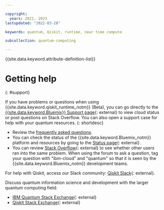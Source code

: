 ```yaml
---

copyright:
  years: 2021, 2023
lastupdated: "2022-03-28"

keywords: quantum, Qiskit, runtime, near time compute

subcollection: quantum-computing

---
```


{{site.data.keyword.attribute-definition-list}}


# Getting help
{: #support}

If you have problems or questions when using {{site.data.keyword.qiskit_runtime_notm}} (Beta), you can go directly to the [{{site.data.keyword.Bluemix}} Support page](https://www.ibm.com/cloud/support){: external} to view cloud status or post questions on Stack Overflow. You can also open a support case for help with your quantum resources.
{: shortdesc}

* Review the [frequently asked questions](/docs/quantum-computing?topic=quantum-computing-qiskit-runtime-faqs).
* You can check the status of the {{site.data.keyword.Bluemix_notm}} platform and resources by going to the [Status page](https://cloud.ibm.com/status){: external}.
* You can review [Stack Overflow](https://stackoverflow.com/questions/tagged/ibm-cloud){: external} to see whether other users ran into the same problem. When using the forum to ask a question, tag your question with "ibm-cloud" and "quantum" so that it is seen by the {{site.data.keyword.Bluemix_notm}} development teams.

For help with Qiskit, access our Slack community: [Qiskit Slack](https://qisk.it/join-slack){: external}.

Discuss quantum information science and development with the larger quantum computing field:

- [IBM Quantum Stack Exchange](https://quantumcomputing.stackexchange.com/questions/tagged/ibm-q-experience){: external}
- [Qiskit Stack Exchange](https://quantumcomputing.stackexchange.com/questions/tagged/qiskit){: external}
